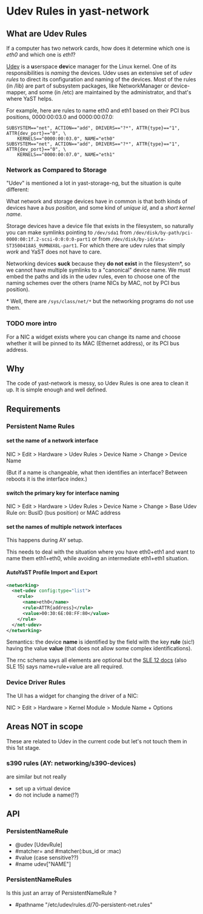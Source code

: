 Udev Rules in yast-network
==========================

What are Udev Rules
-------------------

If a computer has two network cards, how does it determine which one is
*eth0* and which one is *eth1*?

[Udev][udev] is a **u**serspace **dev**ice manager for the Linux kernel.
One of its responsibilities is *naming* the devices.
Udev uses an extensive set of *udev rules* to direct its configuration and
naming of the devices. Most of the rules (in /lib) are part of subsystem
packages, like NetworkManager or device-mapper, and some (in /etc) are
maintained by the administrator, and that's where YaST helps.

[udev]: https://en.wikipedia.org/wiki/Udev

For example, here are rules to name eth0 and eth1 based on their PCI bus
positions, 0000:00:03.0 and 0000:00:07.0:

```
SUBSYSTEM=="net", ACTION=="add", DRIVERS=="?*", ATTR{type}=="1", ATTR{dev_port}=="0", \
    KERNELS=="0000:00:03.0", NAME="eth0"
SUBSYSTEM=="net", ACTION=="add", DRIVERS=="?*", ATTR{type}=="1", ATTR{dev_port}=="0", \
    KERNELS=="0000:00:07.0", NAME="eth1"
```

### Network as Compared to Storage

"Udev" is mentioned a lot in yast-storage-ng, but the situation is quite
different:

What network and storage devices have in common is that both kinds of devices
have a *bus position*, and some kind of *unique id*, and a *short kernel
name*.

Storage devices have a device file that exists in the filesystem, so naturally
you can make symlinks pointing to `/dev/sda1` from
`/dev/disk/by-path/pci-0000:00:1f.2-scsi-0:0:0:0-part1` or from
`/dev/disk/by-id/ata-ST3500418AS_9VMN8X8L-part1`. For which there are udev
rules that simply *work* and YaST does not have to care.

Networking devices **suck** because they **do not exist** in the filesystem*,
so we cannot have multiple symlinks to a "canonical" device name. We must
embed the paths and ids in the udev rules, even to choose one of the naming
schemes over the others (name NICs by MAC, not by PCI bus position).

\* Well, there are `/sys/class/net/*` but the networking programs do not use
them.

### TODO more intro

For a NIC a widget exists where you can change its name and choose
whether it will be pinned to its MAC (Ethernet address), or its PCI bus
address.

Why
---

The code of yast-network is messy, so Udev Rules is one area to clean it
up. It is simple enough and well defined.

Requirements
------------

### Persistent Name Rules


#### set the name of a network interface

NIC > Edit > Hardware > Udev Rules > Device Name > Change >
  Device Name

(But if a name is changeable, what then identifies an interface?
Between reboots it is the interface index.)

#### switch the primary key for interface naming

NIC > Edit > Hardware > Udev Rules > Device Name > Change >
  Base Udev Rule on: BusID (bus position) or MAC address

#### set the names of multiple network interfaces

This happens during AY setup.

This needs to deal with the situation where you have eth0+eth1 and want to
name them eth1+eth0, while avoiding an intermediate eth1+eth1 situation.

#### AutoYaST Profile Import and Export ####

```xml
<networking>
  <net-udev config:type="list">
    <rule>
      <name>eth0</name>
      <rule>ATTR{address}</rule>
      <value>00:30:6E:08:FF:80</value>
    </rule>
  </net-udev>
</networking>
```

Semantics: the device **name** is identified by the field with the key
**rule** (sic!) having the value **value** (that does not allow some
complex identifications).

The rnc schema says all elements are optional but the [SLE 12 docs][sle12ay]
(also SLE 15) says name+rule+value are all required.

[sle12ay]: https://www.suse.com/documentation/sles-12/singlehtml/book_autoyast/book_autoyast.html#CreateProfile.Network.names

### Device Driver Rules

The UI has a widget for changing the driver of a NIC:

NIC > Edit > Hardware > Kernel Module > Module Name + Options

Areas NOT in scope
------------------

These are related to Udev in the current code but let's not touch them
in this 1st stage.

### s390 rules (AY: networking/s390-devices)

are similar but not really

-   set up a virtual device
-   do not include a name(!?)


API
---

### PersistentNameRule

- @udev [UdevRule]
- #matcher= and #matcher(:bus_id or :mac)
- #value (case sensitive??)
- #name
udev["NAME"]

### PersistentNameRules

Is this just an array of PersistentNameRule ?

- #pathname
"/etc/udev/rules.d/70-persistent-net.rules"
